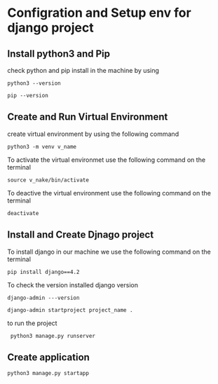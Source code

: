 # Configration and Setup  env for django project

## Install python3 and Pip
check python and pip install in the machine by using 

`python3 --version`

`pip --version`


## Create and Run Virtual Environment
create virtual environment by using the following command

`python3 -m venv v_name`

To activate the virtual environmet use the following command on the terminal

`source v_nake/bin/activate`

To deactive the virtual environment use the following command on the terminal

`deactivate`


## Install and Create Djnago project 
To install django in our machine we use the following command on the terminal

 `pip install django==4.2`

 To check the version installed django version

 `django-admin ---version`

 `django-admin startproject project_name .`

 to run the project 

` python3 manage.py runserver`


## Create application
`python3 manage.py startapp`
